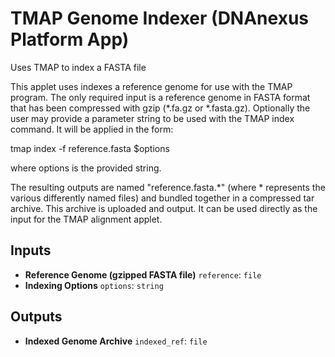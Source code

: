 <!-- dx-header -->
# TMAP Genome Indexer (DNAnexus Platform App)

Uses TMAP to index a FASTA file

<!-- /dx-header -->

This applet uses indexes a reference genome for use with the TMAP program.  The only required input is a reference genome in FASTA format that has been compressed with gzip (*.fa.gz or *.fasta.gz).  Optionally the user may provide a parameter string to be used with the TMAP index command.  It will be applied in the form:

tmap index -f reference.fasta $options

where options is the provided string.

The resulting outputs are named "reference.fasta.*" (where * represents the various differently named files) and bundled together in a compressed tar archive.  This archive is uploaded and output.  It can be used directly as the input for the TMAP alignment applet.


## Inputs

* **Reference Genome (gzipped FASTA file)** ``reference``: ``file``
* **Indexing Options** ``options``: ``string``

## Outputs

* **Indexed Genome Archive** ``indexed_ref``: ``file``
